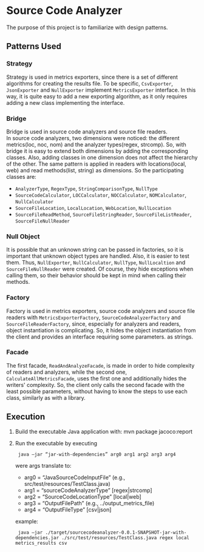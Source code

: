 # Source Code Analyzer
The purpose of this project is to familiarize with design patterns.

## Patterns Used

### Strategy
Strategy is used in metrics exporters, since there is a set of different algorithms for creating the results file.
To be specific, <code>CsvExporter</code>, <code>JsonExporter</code> and <code>NullExporter</code> implement
<code>MetricsExporter</code> interface. In this way, it is quite easy to add a new exporting algorithm, as it only
requires adding a new class implementing the interface.

### Bridge
Bridge is used in source code analyzers and source file readers.<br>
In source code analyzers, two dimensions were noticed: the different metrics(loc, noc, nom) and the analyzer types(regex, strcomp).
So, with bridge it is easy to extend both dimensions by adding the corresponding classes. Also, adding
classes in one dimension does not affect the hierarchy of the other. The same pattern is applied in readers
with locations(local, web) and read methods(list, string) as dimensions. So the participating classes are: 
- <code>AnalyzerType</code>, <code>RegexType</code>, <code>StringComparisonType</code>, <code>NullType</code>
- <code>SourceCodeCalculator</code>, <code>LOCCalculator</code>, <code>NOCCalculator</code>, <code>NOMCalculator</code>, <code>NullCalculator</code>
- <code>SourceFileLocation</code>, <code>LocalLocation</code>, <code>WebLocation</code>, <code>NullLocation</code>
- <code>SourceFileReadMethod</code>, <code>SourceFileStringReader</code>, <code>SourceFileListReader</code>, <code>SourceFileNullReader</code>

### Null Object
It is possible that an unknown string can be passed in factories, so it is important that unknown object types are handled.
Also, it is easier to test them. Thus, <code>NullExporter</code>, <code>NullCalculator</code>, <code>NullType</code>, 
<code>NullLocaltion</code> and <code>SourceFileNullReader</code>
were created. Of course, they hide exceptions when calling them, so their behavior should be kept in mind when calling their methods.

### Factory
Factory is used in metrics exporters, source code analyzers and source file readers with
<code>MetricsExporterFactory</code>, <code>SourceCodeAnalyzerFactory</code> and <code>SourceFileReaderFactory</code>, since,
especially for analyzers and readers, object instantiation is complicating. So, it hides the
object instantiation from the client and provides an interface requiring some parameters. 
as strings.

### Facade
The first facade, <code>ReadAndAnalyzeFacade</code>, is made in order to hide complexity of readers and analyzers, while the second one, <code>CalculateAllMetricsFacade</code>,
uses the first one and additionally hides the writers' complexity. So, the client only calls the second facade with the least possible parameters,
without having to know the steps to use each class, similarly as with a library.  

## Execution
1. Build the executable Java application with:
	mvn package jacoco:report

2. Run the executable by executing
   
		java –jar “jar-with-dependencies” arg0 arg1 arg2 arg3 arg4

	were args translate to: 	
	- arg0 = “JavaSourceCodeInputFile” (e.g., src/test/resources/TestClass.java)
	- arg1 = “sourceCodeAnalyzerType” [regex|strcomp]
	- arg2 = “SourceCodeLocationType” [local|web]
	- arg3 = “OutputFilePath” (e.g., ../output_metrics_file)
	- arg4 = “OutputFileType” [csv|json]
	
	example:
			
		java –jar ./target/sourcecodeanalyzer-0.0.1-SNAPSHOT-jar-with-dependencies.jar ./src/test/resources/TestClass.java regex local metrics_results csv
